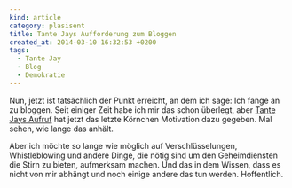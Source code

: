 ```yaml
---
kind: article
category: plasisent
title: Tante Jays Aufforderung zum Bloggen
created_at: 2014-03-10 16:32:53 +0200
tags:
  - Tante Jay
  - Blog
  - Demokratie
---
```


Nun, jetzt ist tatsächlich der Punkt erreicht, an dem ich sage: Ich fange an zu
bloggen. Seit einiger Zeit habe ich mir das schon überlegt, aber [Tante Jays
Aufruf] hat jetzt das letzte Körnchen Motivation dazu gegeben. Mal sehen, wie
lange das anhält.

Aber ich möchte so lange wie möglich auf Verschlüsselungen, Whistleblowing und
andere Dinge, die nötig sind um den Geheimdiensten die Stirn zu bieten,
aufmerksam machen. Und das in dem Wissen, dass es nicht von mir abhängt und
noch einige andere das tun werden. Hoffentlich.


[tante jays aufruf]: http://www.grabbelkiste.org/2014/03/10/anleitung-zum-empoeren/
  "Durch das Bloggen politischen Druck ausüben."
